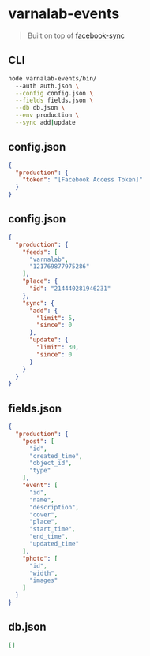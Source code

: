 
# varnalab-events

> Built on top of [facebook-sync](https://github.com/simov/facebook-sync)

## CLI

```bash
node varnalab-events/bin/
  --auth auth.json \
  --config config.json \
  --fields fields.json \
  --db db.json \
  --env production \
  --sync add|update
```

## config.json

```json
{
  "production": {
    "token": "[Facebook Access Token]"
  }
}

```

## config.json

```json
{
  "production": {
    "feeds": [
      "varnalab",
      "121769877975286"
    ],
    "place": {
      "id": "214440281946231"
    },
    "sync": {
      "add": {
        "limit": 5,
        "since": 0
      },
      "update": {
        "limit": 30,
        "since": 0
      }
    }
  }
}
```

## fields.json

```json
{
  "production": {
    "post": [
      "id",
      "created_time",
      "object_id",
      "type"
    ],
    "event": [
      "id",
      "name",
      "description",
      "cover",
      "place",
      "start_time",
      "end_time",
      "updated_time"
    ],
    "photo": [
      "id",
      "width",
      "images"
    ]
  }
}
```

## db.json

```json
[]
```
